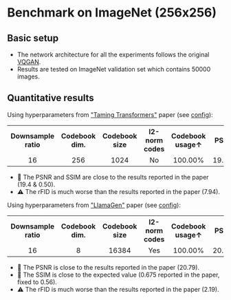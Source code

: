 # Benchmark on ImageNet (256x256)



## Basic setup

- The network architecture for all the experiments follows the original [VQGAN](../models/autoencoder/vqgan_net.py).
- Results are tested on ImageNet validation set which contains 50000 images.



## Quantitative results

Using hyperparameters from ["Taming Transformers"](http://arxiv.org/abs/2012.09841) paper (see [config](../configs/vqgan-imagenet.yaml)):

<table style="text-align: center;">
<tr>
    <th>Downsample ratio</th>
    <th>Codebook dim.</th>
    <th>Codebook size</th>
    <th>l2-norm codes</th>
    <th>Codebook usage↑</th>
    <th>PSNR↑</th>
    <th>SSIM↑</th>
    <th>LPIPS↓</th>
    <th>rFID↓</th>
</tr>
<tr>
    <td>16</td>
    <td>256</td>
    <td>1024</td>
    <td>No</td>
    <td>100.00%</td>
    <td>19.4617</td>
    <td>0.4614</td>
    <td>0.2284</td>
    <td>18.9091</td>
</tr>
</table>

- ️🌱 The PSNR and SSIM are close to the results reported in the paper (19.4 & 0.50).
- ⚠️ The rFID is much worse than the results reported in the paper (7.94).



Using hyperparameters from ["LlamaGen"](http://arxiv.org/abs/2406.06525) paper (see [config](../configs/vqgan-imagenet-llamagen.yaml)):

<table style="text-align: center;">
<tr>
    <th>Downsample ratio</th>
    <th>Codebook dim.</th>
    <th>Codebook size</th>
    <th>l2-norm codes</th>
    <th>Codebook usage↑</th>
    <th>PSNR↑</th>
    <th>SSIM↑</th>
    <th>LPIPS↓</th>
    <th>rFID↓</th>
</tr>
<tr>
    <td>16</td>
    <td>8</td>
    <td>16384</td>
    <td>Yes</td>
    <td>100.00%</td>
    <td>20.0723</td>
    <td>0.5231</td>
    <td>0.1625</td>
    <td>4.0617</td>
</tr>
</table>

- ️🌱 The PSNR is close to the results reported in the paper (20.79).
- 🌱 The SSIM is close to the expected value (0.675 reported in the paper, fixed to 0.56).
- ⚠️ The rFID is much worse than the results reported in the paper (2.19).
